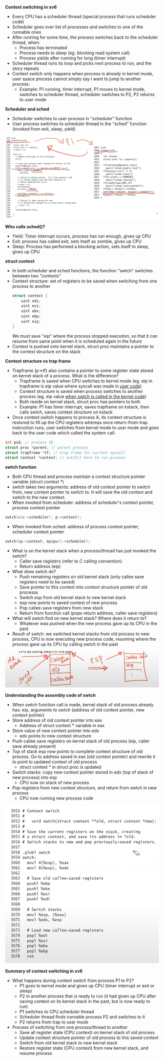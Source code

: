 **Context switching in xv6**
- Every CPU has a scheduler thread (special process that runs scheduler code)
- Scheduler goes over list of processes and switches to one of the runnable ones
- After running for some time, the process switches back to the scheduler thread, when:
    * Process has terminated
    * Process needs to sleep (eg. blocking read system call)
    * Process yields after running for long (timer interrupt)
- Scheduler thread runs its loop and picks next process to run, and the story repeats
- Context switch only happens when process is already in kernel mode, user space process cannot simply say I want to jump to another process:
    * Example: P1 running, timer interrupt, P1 moves to kernel mode, switches to scheduler thread, scheduler switches to P2, P2 returns to user mode

**Scheduler and sched**
- Scheduler switches to user process in "scheduler" function
- User process switches to scheduler thread in the "sched" function (invoked from exit, sleep, yield)

![](assets/scheduler.jpeg)

**Who calls sched()?**
- Yield: Timer interrupt occurs, process has run enough, gives up CPU
- Exit: process has called exit, sets itself as zombie, gives up CPU
- Sleep: Process has performed a blocking action, sets itself to sleep, gives up CPU

**struct context**
- In both scheduler and sched functions, the function "swtch" switches between two "contexts"
- Context structure: set of registers to be saved when switching from one process to another
    ```c
    struct context {
        uint edi;
        uint esi;
        uint ebx;
        uint ebp;
        uint eip;
    }
    ```
    We must save "eip" where the process stopped execution, so that it can resume from same point when it is scheduled again in the future
- Context is pushed onto kernel stack, struct proc maintains a pointer to the context structure on the stack 

**Context structure vs trap frame**
- Trapframe (p->tf) also contains a pointer to some register state stored on kernel stack of a process. What is the difference?
    * Trapframe is saved when CPU switches to kernel mode (eg. eip in trapframe is eip value where syscall was made in <u>user code</u>)
    * Context structure is saved when process switches to another process (eg. eip value <u>when swtch is called in the kernel code</u>)
    * Both reside on kernel stack, struct proc has pointers to both
    * Example: P1 has timer interrupt, saves trapframe on kstack, then calls swtch, saves context structure on kstack
- Once context switch happens to process A, its context structure is restored to fill up the CPU registers whereas once return-from-trap instruction runs, user swtiches from kernel mode to user mode and goes back to the user code which called the system call. 

```c
int pid; // process ID
struct proc *parent; // parent process
struct trapframe *tf; // trap frame for current syscall
struct context *context; // swtch() here to run process
```

**swtch function**
- Both CPU thread and process maintain a context structure pointer variable (struct context *)
- swtch takes two arguments: address of old context pointer to switch from, new context pointer to switch to. It will save the old context and swtich to the new context. 
- When invoked from scheduler: address of scheduler's context pointer, process context pointer
```c
swtch(&(c->scheduler), p->context);
```
- When invoked from sched: address of process context pointer, scheduler context pointer
```c
swtch(&p->context, mycpu()->scheduler);
```
- What is on the kernel stack when a process/thread has just invoked the swtch?
    * Caller save registers (refer to C calling convention)
    * Return address (eip)
- What does swtch do?
    * Push remaining registers on old kernel stack (only callee save registers need to be saved)
    * Save pointer to this context into context structure pointer of old processs
    * Switch esp from old kernel stack to new kernel stack
    * esp now points to saved context of new process
    * Pop callee-save registers from new stack
    * Return from function call (pops return address, caller save registers)
- What will swtch find on new kernel stack? Where does it return to?
    * Whatever was pushed when the new process gave up its CPU in the past
- Result of swtch: we switched kernel stacks from old process to new process, CPU is now executing new process code, resuming where the process gave up its CPU by calling swtch in the past

![](assets/swtch.png)

**Understanding the assembly code of swtch**
- When swtch function call is made, kernel stack of old process already has: eip, arguments to swtch (address of old context pointer, new context pointer)
- Store address of old context pointer into eax
    * Address of struct context * variable in eax
- Store value of new context pointer into edx
    * edx points to new context structure
- Push callee save registers on kernel stack of old process (eip, caller save already present)
- Top of stack esp now points to complete context structure of old process. Go to address saved in eax (old context pointer) and rewrite it to point to updated context of old process
    * struct context * in struct proc is updated
- Switch stacks: copy new context pointer stored in edx (top of stack of new process) into esp
    * CPU now on stack of new process
- Pop registers from new context structure, and return from swtch in new process
    * CPU now running new process code
  
![](assets/swtch-assembly.png)

**Summary of context switching in xv6**
- What happens during context switch from process P1 to P2?
    * P1 goes to kernel mode and gives up CPU (timer interrupt or exit or sleep)
    * P2 in another process that is ready to run (it had given up CPU after saving context on its kernel stack in the past, but is now ready to run)
    * P1 switches to CPU scheduler thread
    * Scheduler thread finds runnable process P2 and switches to it
    * P2 returns from trap to user mode
- Process of switching from one process/thread to another
    * Save all register state (CPU context) on kernel stack of old process
    * Update context structure pointer of old process to this saved context
    * Switch from old kernel stack to new kernel stack
    * Restore register state (CPU context) from new kernel stack, and resume process